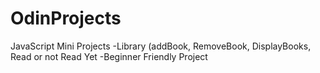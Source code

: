 # OdinProjects
JavaScript Mini Projects
-Library (addBook, RemoveBook, DisplayBooks, Read or not Read Yet <Status Control> 
-Beginner Friendly Project
